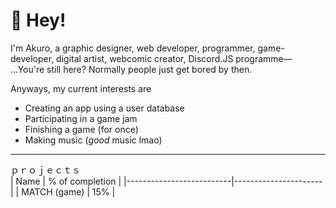 # 👋 Hey!
I'm Akuro, a graphic designer, web developer, programmer, game-developer, digital artist, webcomic creator, Discord.JS programme—
...You're still here? Normally people just get bored by then.

Anyways, my current interests are
- Creating an app using a user database
- Participating in a game jam
- Finishing a game (for once)
- Making music (*good* music lmao)

---

ｐｒｏｊｅｃｔｓ<br>
| Name                     | % of completion      |
|--------------------------|----------------------|
| MATCH (game)             | 15%                  | 
